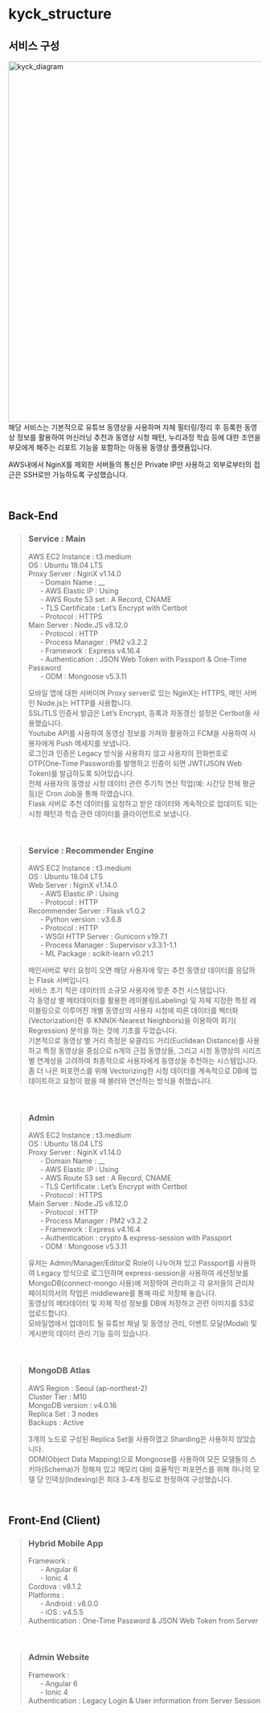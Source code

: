 # kyck_structure

## 서비스 구성
<img width="717" alt="kyck_diagram" src="https://user-images.githubusercontent.com/61036148/87640935-6442d980-c782-11ea-97c6-6e0b15323530.png">
해당 서비스는 기본적으로 유튜브 동영상을 사용하며 자체 필터링/정리 후 등록한 동영상 정보를 활용하여 머신러닝 추천과 동영상 시청 패턴, 누리과정 학습 등에 대한 조언을 부모에게 해주는 리포트 기능을 포함하는 아동용 동영상 플랫폼입니다.

AWS내에서 NginX를 제외한 서버들의 통신은 Private IP만 사용하고 외부로부터의 접근은 SSH로만 가능하도록 구성했습니다.

<br>


## Back-End

> ### Service : Main
> AWS EC2 Instance : t3.medium   
> OS : Ubuntu 18.04 LTS   
> Proxy Server : NginX v1.14.0   
> &nbsp;&nbsp;&nbsp;&nbsp;&nbsp;&nbsp;- Domain Name : __   
> &nbsp;&nbsp;&nbsp;&nbsp;&nbsp;&nbsp;- AWS Elastic IP : Using   
> &nbsp;&nbsp;&nbsp;&nbsp;&nbsp;&nbsp;- AWS Route 53 set : A Record, CNAME   
> &nbsp;&nbsp;&nbsp;&nbsp;&nbsp;&nbsp;- TLS Certificate : Let’s Encrypt with Certbot   
> &nbsp;&nbsp;&nbsp;&nbsp;&nbsp;&nbsp;- Protocol : HTTPS   
> Main Server : Node.JS v8.12.0   
> &nbsp;&nbsp;&nbsp;&nbsp;&nbsp;&nbsp;- Protocol : HTTP   
> &nbsp;&nbsp;&nbsp;&nbsp;&nbsp;&nbsp;- Process Manager : PM2 v3.2.2   
> &nbsp;&nbsp;&nbsp;&nbsp;&nbsp;&nbsp;- Framework : Express v4.16.4   
> &nbsp;&nbsp;&nbsp;&nbsp;&nbsp;&nbsp;- Authentication : JSON Web Token with Passport & One-Time Password   
> &nbsp;&nbsp;&nbsp;&nbsp;&nbsp;&nbsp;- ODM : Mongoose v5.3.11   
>
> 모바일 앱에 대한 서버이며 Proxy server로 있는 NginX는 HTTPS, 메인 서버인 Node.js는 HTTP를 사용합니다.   
> SSL/TLS 인증서 발급은 Let’s Encrypt, 등록과 자동갱신 설정은 Certbot을 사용했습니다.   
> Youtube API를 사용하여 동영상 정보를 가져와 활용하고 FCM을 사용하여 사용자에게 Push 메세지를 보냅니다.   
> 로그인과 인증은 Legacy 방식을 사용하지 않고 사용자의 전화번호로 OTP(One-Time Password)를 발행하고 인증이 되면 JWT(JSON Web Token)를 발급하도록 되어있습니다.   
> 전체 사용자의 동영상 시청 데이터 관련 주기적 연산 작업(예: 시간당 전체 평균 등)은 Cron Job을 통해 하였습니다.   
> Flask 서버로 추천 데이터를 요청하고 받은 데이터와 계속적으로 업데이트 되는 시청 패턴과 학습 관련 데이터를 클라이언트로 보냅니다.   
<br>

> ### Service : Recommender Engine
> AWS EC2 Instance : t3.medium   
> OS : Ubuntu 18.04 LTS   
> Web Server : NginX v1.14.0   
> &nbsp;&nbsp;&nbsp;&nbsp;&nbsp;&nbsp;-	AWS Elastic IP : Using   
> &nbsp;&nbsp;&nbsp;&nbsp;&nbsp;&nbsp;-	Protocol : HTTP   
> Recommender Server : Flask v1.0.2   
> &nbsp;&nbsp;&nbsp;&nbsp;&nbsp;&nbsp;-	Python version : v3.6.8   
> &nbsp;&nbsp;&nbsp;&nbsp;&nbsp;&nbsp;-	Protocol : HTTP   
> &nbsp;&nbsp;&nbsp;&nbsp;&nbsp;&nbsp;-	WSGI HTTP Server : Gunicorn v19.7.1   
> &nbsp;&nbsp;&nbsp;&nbsp;&nbsp;&nbsp;-	Process Manager : Supervisor v3.3.1-1.1   
> &nbsp;&nbsp;&nbsp;&nbsp;&nbsp;&nbsp;-	ML Package : scikit-learn v0.21.1   
>
> 메인서버로 부터 요청이 오면 해당 사용자에 맞는 추천 동영상 데이터를 응답하는 Flask 서버입니다.   
> 서비스 초기 적은 데이터의 소규모 사용자에 맞춘 추천 시스템입니다.   
> 각 동영상 별 메타데이터를 활용한 레이블링(Labeling) 및 자체 지정한 특정 레이블링으로 이루어진 개별 동영상의 사용자 시청에 따른 데이터를 벡터화(Vectorization)한 후 KNN(K-Nearest Neighbors)을 이용하여 회기( Regression) 분석을 하는 것에 기초를 두었습니다.   
> 기본적으로 동영상 별 거리 측정은 유클리드 거리(Euclidean Distance)를 사용하고 특정 동영상을 중심으로 n개의 근접 동영상들, 그리고 시청 동영상의 시리즈 별 연계성을 고려하여 최종적으로 사용자에게 동영상을 추천하는 시스템입니다.   
> 좀 더 나은 퍼포먼스를 위해 Vectorizing한 시청 데이터를 계속적으로 DB에 업데이트하고 요청이 왔을 때 불러와 연산하는 방식을 취했습니다.   
<br>

> ### Admin
> AWS EC2 Instance : t3.medium   
> OS : Ubuntu 18.04 LTS   
> Proxy Server : NginX v1.14.0   
> &nbsp;&nbsp;&nbsp;&nbsp;&nbsp;&nbsp;-	Domain Name : __   
> &nbsp;&nbsp;&nbsp;&nbsp;&nbsp;&nbsp;-	AWS Elastic IP : Using   
> &nbsp;&nbsp;&nbsp;&nbsp;&nbsp;&nbsp;-	AWS Route 53 set : A Record, CNAME   
> &nbsp;&nbsp;&nbsp;&nbsp;&nbsp;&nbsp;-	TLS Certificate : Let’s Encrypt with Certbot   
> &nbsp;&nbsp;&nbsp;&nbsp;&nbsp;&nbsp;-	Protocol : HTTPS   
> Main Server : Node.JS v8.12.0   
> &nbsp;&nbsp;&nbsp;&nbsp;&nbsp;&nbsp;-	Protocol : HTTP   
> &nbsp;&nbsp;&nbsp;&nbsp;&nbsp;&nbsp;-	Process Manager : PM2 v3.2.2   
> &nbsp;&nbsp;&nbsp;&nbsp;&nbsp;&nbsp;-	Framework : Express v4.16.4   
> &nbsp;&nbsp;&nbsp;&nbsp;&nbsp;&nbsp;-	Authentication : crypto & express-session with Passport   
> &nbsp;&nbsp;&nbsp;&nbsp;&nbsp;&nbsp;-	ODM : Mongoose v5.3.11   
>
> 유저는 Admin/Manager/Editor로 Role이 나누어져 있고 Passport를 사용하여 Legacy 방식으로 로그인하며 express-session을 사용하여 세션정보를 MongoDB(connect-mongo 사용)에 저장하여 관리하고 각 유저들의 관리자 페이지의서의 작업은 middleware를 통해 따로 저장해 놓습니다.   
> 동영상의 메타데이터 및 자체 작성 정보를 DB에 저장하고 관련 이미지를 S3로 업로드합니다.   
> 모바일앱에서 업데이트 될 유튜브 채널 및 동영상 관리, 이벤트 모달(Modal) 및 게시판의 데이터 관리 기능 등이 있습니다.   
<br>

> ### MongoDB Atlas
> AWS Region : Seoul (ap-northest-2)   
> Cluster Tier : M10   
> MongoDB version : v4.0.16   
> Replica Set : 3 nodes   
> Backups : Active   
>
> 3개의 노드로 구성된 Replica Set을 사용하였고 Sharding은 사용하지 않았습니다.   
> ODM(Object Data Mapping)으로 Mongoose를 사용하여 모든 모델들의 스키마(Schema)가 정해져 있고 메모리 대비 효율적인 퍼포먼스를 위해 하나의 모델 당 인덱싱(Indexing)은 최대 3-4개 정도로 한정하여 구성했습니다.   
<br>


## Front-End (Client)

> ### Hybrid Mobile App
> Framework :   
> &nbsp;&nbsp;&nbsp;&nbsp;&nbsp;&nbsp;-	Angular 6   
> &nbsp;&nbsp;&nbsp;&nbsp;&nbsp;&nbsp;-	Ionic 4   
> Cordova : v8.1.2   
> Platforms :   
> &nbsp;&nbsp;&nbsp;&nbsp;&nbsp;&nbsp;-	Android : v8.0.0   
> &nbsp;&nbsp;&nbsp;&nbsp;&nbsp;&nbsp;-	iOS : v4.5.5   
> Authentication : One-Time Password & JSON Web Token from Server   
<br>

> ### Admin Website
> Framework :   
> &nbsp;&nbsp;&nbsp;&nbsp;&nbsp;&nbsp;-	Angular 6   
> &nbsp;&nbsp;&nbsp;&nbsp;&nbsp;&nbsp;-	Ionic 4   
> Authentication : Legacy Login & User information from Server Session   


